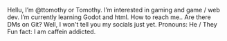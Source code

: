 Hellu, I’m @ttomothy or Tomothy.
I’m interested in gaming and game / web dev.
I’m currently learning Godot and html.
How to reach me.. Are there DMs on Git? Well, I won't tell you my socials just yet.
Pronouns: He / They
Fun fact: I am caffein addicted.
